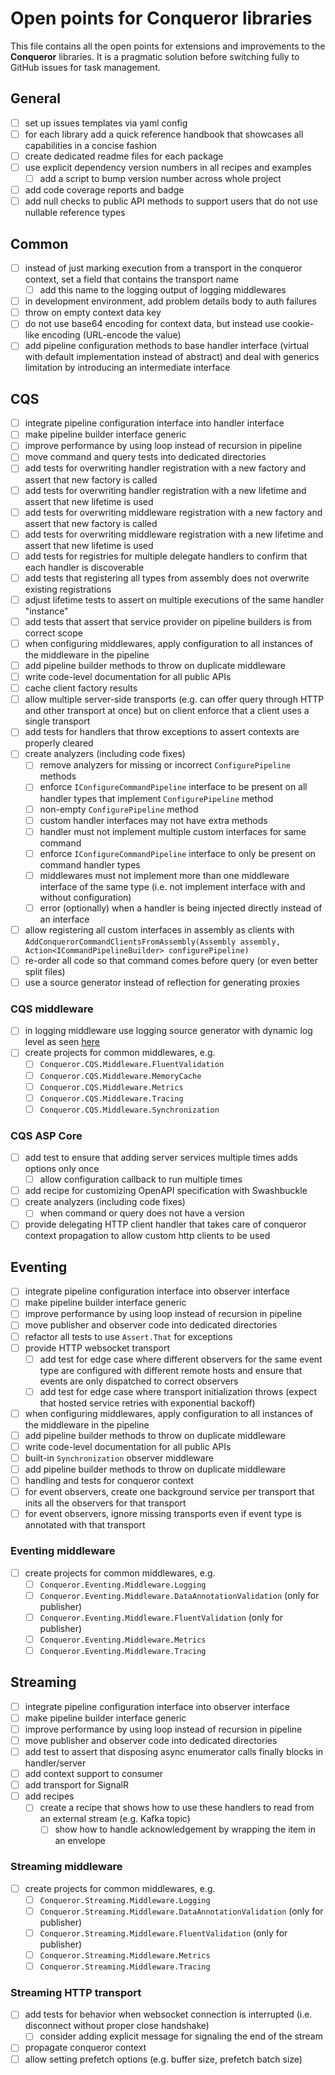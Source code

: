 # Open points for Conqueror libraries

This file contains all the open points for extensions and improvements to the **Conqueror** libraries. It is a pragmatic solution before switching fully to GitHub issues for task management.

## General

- [ ] set up issues templates via yaml config
- [ ] for each library add a quick reference handbook that showcases all capabilities in a concise fashion
- [ ] create dedicated readme files for each package
- [ ] use explicit dependency version numbers in all recipes and examples
  - [ ] add a script to bump version number across whole project
- [ ] add code coverage reports and badge
- [ ] add null checks to public API methods to support users that do not use nullable reference types

## Common

- [ ] instead of just marking execution from a transport in the conqueror context, set a field that contains the transport name
  - [ ] add this name to the logging output of logging middlewares
- [ ] in development environment, add problem details body to auth failures
- [ ] throw on empty context data key
- [ ] do not use base64 encoding for context data, but instead use cookie-like encoding (URL-encode the value)
- [ ] add pipeline configuration methods to base handler interface (virtual with default implementation instead of abstract) and deal with generics limitation by introducing an intermediate interface

## CQS

- [ ] integrate pipeline configuration interface into handler interface
- [ ] make pipeline builder interface generic
- [ ] improve performance by using loop instead of recursion in pipeline
- [ ] move command and query tests into dedicated directories
- [ ] add tests for overwriting handler registration with a new factory and assert that new factory is called
- [ ] add tests for overwriting handler registration with a new lifetime and assert that new lifetime is used
- [ ] add tests for overwriting middleware registration with a new factory and assert that new factory is called
- [ ] add tests for overwriting middleware registration with a new lifetime and assert that new lifetime is used
- [ ] add tests for registries for multiple delegate handlers to confirm that each handler is discoverable
- [ ] add tests that registering all types from assembly does not overwrite existing registrations
- [ ] adjust lifetime tests to assert on multiple executions of the same handler "instance"
- [ ] add tests that assert that service provider on pipeline builders is from correct scope
- [ ] when configuring middlewares, apply configuration to all instances of the middleware in the pipeline
- [ ] add pipeline builder methods to throw on duplicate middleware
- [ ] write code-level documentation for all public APIs
- [ ] cache client factory results
- [ ] allow multiple server-side transports (e.g. can offer query through HTTP and other transport at once) but on client enforce that a client uses a single transport
- [ ] add tests for handlers that throw exceptions to assert contexts are properly cleared
- [ ] create analyzers (including code fixes)
  - [ ] remove analyzers for missing or incorrect `ConfigurePipeline` methods
  - [ ] enforce `IConfigureCommandPipeline` interface to be present on all handler types that implement `ConfigurePipeline` method
  - [ ] non-empty `ConfigurePipeline` method
  - [ ] custom handler interfaces may not have extra methods
  - [ ] handler must not implement multiple custom interfaces for same command
  - [ ] enforce `IConfigureCommandPipeline` interface to only be present on command handler types
  - [ ] middlewares must not implement more than one middleware interface of the same type (i.e. not implement interface with and without configuration)
  - [ ] error (optionally) when a handler is being injected directly instead of an interface
- [ ] allow registering all custom interfaces in assembly as clients with `AddConquerorCommandClientsFromAssembly(Assembly assembly, Action<ICommandPipelineBuilder> configurePipeline)`
- [ ] re-order all code so that command comes before query (or even better split files)
- [ ] use a source generator instead of reflection for generating proxies

### CQS middleware

- [ ] in logging middleware use logging source generator with dynamic log level as seen [here]( https://andrewlock.net/exploring-dotnet-6-part-8-improving-logging-performance-with-source-generators/)
- [ ] create projects for common middlewares, e.g.
  - [ ] `Conqueror.CQS.Middleware.FluentValidation`
  - [ ] `Conqueror.CQS.Middleware.MemoryCache`
  - [ ] `Conqueror.CQS.Middleware.Metrics`
  - [ ] `Conqueror.CQS.Middleware.Tracing`
  - [ ] `Conqueror.CQS.Middleware.Synchronization`

### CQS ASP Core

- [ ] add test to ensure that adding server services multiple times adds options only once
  - [ ] allow configuration callback to run multiple times
- [ ] add recipe for customizing OpenAPI specification with Swashbuckle
- [ ] create analyzers (including code fixes)
  - [ ] when command or query does not have a version
- [ ] provide delegating HTTP client handler that takes care of conqueror context propagation to allow custom http clients to be used

## Eventing

- [ ] integrate pipeline configuration interface into observer interface
- [ ] make pipeline builder interface generic
- [ ] improve performance by using loop instead of recursion in pipeline
- [ ] move publisher and observer code into dedicated directories
- [ ] refactor all tests to use `Assert.That` for exceptions
- [ ] provide HTTP websocket transport
  - [ ] add test for edge case where different observers for the same event type are configured with different remote hosts and ensure that events are only dispatched to correct observers
  - [ ] add test for edge case where transport initialization throws (expect that hosted service retries with exponential backoff)
- [ ] when configuring middlewares, apply configuration to all instances of the middleware in the pipeline
- [ ] add pipeline builder methods to throw on duplicate middleware
- [ ] write code-level documentation for all public APIs
- [ ] built-in `Synchronization` observer middleware
- [ ] add pipeline builder methods to throw on duplicate middleware
- [ ] handling and tests for conqueror context
- [ ] for event observers, create one background service per transport that inits all the observers for that transport
- [ ] for event observers, ignore missing transports even if event type is annotated with that transport

### Eventing middleware

- [ ] create projects for common middlewares, e.g.
  - [ ] `Conqueror.Eventing.Middleware.Logging`
  - [ ] `Conqueror.Eventing.Middleware.DataAnnotationValidation` (only for publisher)
  - [ ] `Conqueror.Eventing.Middleware.FluentValidation` (only for publisher)
  - [ ] `Conqueror.Eventing.Middleware.Metrics`
  - [ ] `Conqueror.Eventing.Middleware.Tracing`

## Streaming

- [ ] integrate pipeline configuration interface into observer interface
- [ ] make pipeline builder interface generic
- [ ] improve performance by using loop instead of recursion in pipeline
- [ ] move publisher and observer code into dedicated directories
- [ ] add test to assert that disposing async enumerator calls finally blocks in handler/server
- [ ] add context support to consumer
- [ ] add transport for SignalR
- [ ] add recipes
  - [ ] create a recipe that shows how to use these handlers to read from an external stream (e.g. Kafka topic)
    - [ ] show how to handle acknowledgement by wrapping the item in an envelope

### Streaming middleware

- [ ] create projects for common middlewares, e.g.
  - [ ] `Conqueror.Streaming.Middleware.Logging`
  - [ ] `Conqueror.Streaming.Middleware.DataAnnotationValidation` (only for publisher)
  - [ ] `Conqueror.Streaming.Middleware.FluentValidation` (only for publisher)
  - [ ] `Conqueror.Streaming.Middleware.Metrics`
  - [ ] `Conqueror.Streaming.Middleware.Tracing`

### Streaming HTTP transport

- [ ] add tests for behavior when websocket connection is interrupted (i.e. disconnect without proper close handshake)
  - [ ] consider adding explicit message for signaling the end of the stream
- [ ] propagate conqueror context
- [ ] allow setting prefetch options (e.g. buffer size, prefetch batch size)

